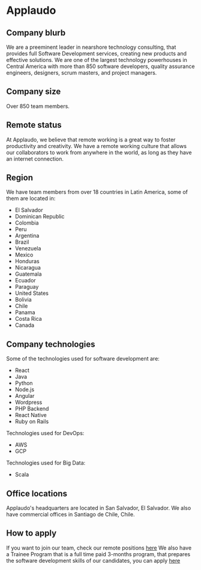 # Applaudo

## Company blurb

We are a preeminent leader in nearshore technology consulting, that provides full Software Development services, creating new products and effective solutions. We are one of the largest technology powerhouses in Central America with more than 850 software developers, quality assurance engineers, designers, scrum masters, and project managers.

## Company size

Over 850 team members.

## Remote status

At Applaudo, we believe that remote working is a great way to foster productivity and creativity. We have a remote working culture that allows our collaborators to work from anywhere in the world, as long as they have an internet connection.

## Region

We have team members from over 18 countries in Latin America, some of them are located in:

* El Salvador
* Dominican Republic
* Colombia
* Peru
* Argentina
* Brazil
* Venezuela
* Mexico
* Honduras
* Nicaragua
* Guatemala
* Ecuador
* Paraguay
* United States
* Bolivia
* Chile
* Panama
* Costa Rica
* Canada

## Company technologies

Some of the technologies used for software development are:
* React
* Java
* Python
* Node.js
* Angular
* Wordpress
* PHP Backend
* React Native
* Ruby on Rails

Technologies used for DevOps:
* AWS
* GCP

Technologies used for Big Data:
* Scala


## Office locations

Applaudo's headquarters are located in San Salvador, El Salvador. We also have commercial offices in Santiago de Chile, Chile.

## How to apply

If you want to join our team, check our remote positions [here](https://bit.ly/3yz4YLc)
We also have a Trainee Program that is a full time paid 3-months program, that prepares the software development skills of our candidates, you can apply [here](https://bit.ly/3xWZrNf)
